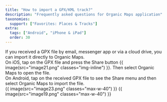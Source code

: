 ```yaml
---
title: "How to import a GPX/KML track?"
description: "Frequently asked questions for Organic Maps application"
taxonomies:
  support: ["Favorites: Places & Tracks"]
extra:
  tags: ["Android", "iPhone & iPad"]
  order: 30
---
```


If you received a GPX file by email, messenger app or via a cloud drive, you can import it directly to Organic Maps.  
On iOS, tap on the GPX file and press the Share button {{ image(src="image21.png" classes="img-inline") }}. Then select Organic Maps to open the file.  
On Android, tap on the received GPX file to see the Share menu and then select Organic Maps to import the file.  
{{ image(src="image23.png" classes="max-w-40") }} {{ image(src="image19.png" classes="max-w-40") }}
